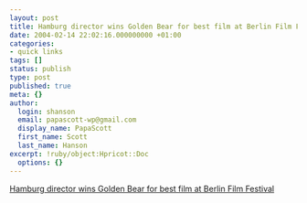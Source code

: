 ```yaml
---
layout: post
title: Hamburg director wins Golden Bear for best film at Berlin Film Festival
date: 2004-02-14 22:02:16.000000000 +01:00
categories:
- quick links
tags: []
status: publish
type: post
published: true
meta: {}
author:
  login: shanson
  email: papascott-wp@gmail.com
  display_name: PapaScott
  first_name: Scott
  last_name: Hanson
excerpt: !ruby/object:Hpricot::Doc
  options: {}
---
```

<p><a title="German-Turkish Film 'Head-On' (Gegen die Wand) directed by Fatih Akin" href="http://www.dw-world.de/english/0,3367,1441_A_1114728_1_A,00.html">Hamburg director wins Golden Bear for best film at Berlin Film Festival</a></p>
